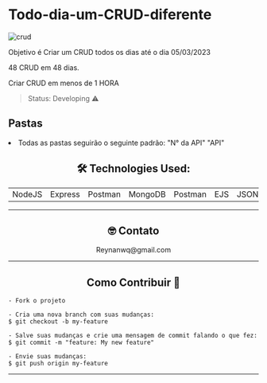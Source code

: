 # Todo-dia-um-CRUD-diferente

![crud](https://user-images.githubusercontent.com/90296084/212591147-f8178f03-a923-4f22-a336-c6c21fd7e0ec.jpg)


Objetivo é Criar um CRUD todos os dias até o dia 05/03/2023

48 CRUD em 48 dias.

Criar CRUD em menos de 1 HORA

> Status: Developing ⚠️

<h2>Pastas</h2>
<article>
    <li>Todas as pastas seguirão o seguinte padrão: "N° da API" "API"</li>
</article>

<h2 align="center">🛠 Technologies Used:</h2>
<table align="center">
  <tr>
    <td>NodeJS</td>
    <td>Express</td>
    <td>Postman</td>
    <td>MongoDB</td>
    <td>Postman</td>
    <td>EJS</td>
    <td>JSON</td>
     <td>git</td>
  </tr>
</table>

---

<h2 align="center"> 🤓 Contato</h2> 
<p align="center">Reynanwq@gmail.com</p>

---

<h2 align="center">Como Contribuir 💪</h2>

   ```
   - Fork o projeto 

   - Cria uma nova branch com suas mudanças:
   $ git checkout -b my-feature

   - Salve suas mudanças e crie uma mensagem de commit falando o que fez:
   $ git commit -m "feature: My new feature"

   - Envie suas mudanças:
   $ git push origin my-feature
   ```
---